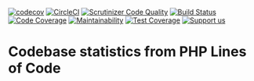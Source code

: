 [![codecov](https://codecov.io/gh/Firesphere/silverstripe-fluent-solr/branch/primary/graph/badge.svg)](https://codecov.io/gh/Firesphere/silverstripe-fluent-solr)
[![CircleCI](https://circleci.com/gh/Firesphere/silverstripe-fluent-solr/tree/primary.svg?style=svg)](https://circleci.com/gh/Firesphere/silverstripe-fluent-solr/tree/primary)
[![Scrutinizer Code Quality](https://scrutinizer-ci.com/g/Firesphere/silverstripe-fluent-solr/badges/quality-score.png?b=primary)](https://scrutinizer-ci.com/g/Firesphere/silverstripe-fluent-solr/?branch=primary)
[![Build Status](https://scrutinizer-ci.com/g/Firesphere/silverstripe-fluent-solr/badges/build.png?b=primary)](https://scrutinizer-ci.com/g/Firesphere/silverstripe-fluent-solr/build-status/primary)
[![Code Coverage](https://scrutinizer-ci.com/g/Firesphere/silverstripe-fluent-solr/badges/coverage.png?b=primary)](https://scrutinizer-ci.com/g/Firesphere/silverstripe-fluent-solr/?branch=primary)
[![Maintainability](https://api.codeclimate.com/v1/badges/c18290bceb65bd38651e/maintainability)](https://codeclimate.com/github/Firesphere/silverstripe-fluent-solr/maintainability)
[![Test Coverage](https://api.codeclimate.com/v1/badges/c18290bceb65bd38651e/test_coverage)](https://codeclimate.com/github/Firesphere/silverstripe-fluent-solr/test_coverage)
[![Support us](https://enjoy.gitstore.app/repositories/badge-Firesphere/silverstripe-solr-search.svg)](https://enjoy.gitstore.app/repositories/Firesphere/silverstripe-solr-search)

# Codebase statistics from PHP Lines of Code
